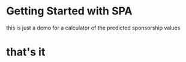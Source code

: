 # Getting Started with SPA

this is just a demo for a calculator of the predicted sponsorship values

# that's it
